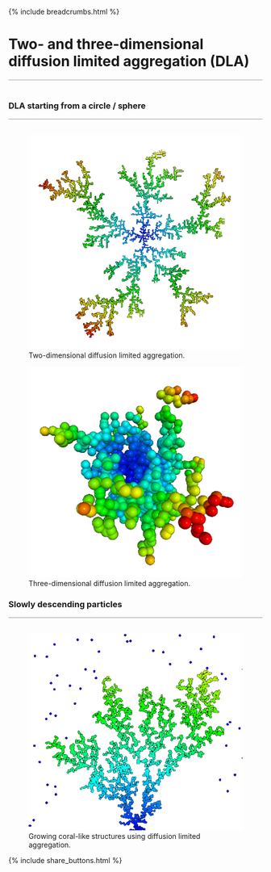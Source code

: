 {% include breadcrumbs.html %}

<a name="dla"></a>
# Two- and three-dimensional diffusion limited aggregation (DLA)
<div style="border-top: 2px solid #cccccc"><br/></div>


### DLA starting from a circle / sphere
<div style="border-top: 1px solid #999999"><br/></div>

<div class="double_image">
<figure class="left_image">
  <a href="2d_diffusion_limited_aggregation.html">
    <img alt="Two-dimensional diffusion limited aggregation" src="images/dla_2d.png" title="Click to animate"/>
  </a>
  <figcaption>Two-dimensional diffusion limited aggregation.</figcaption>
</figure>
<figure class="right_image">
  <a href="3d_diffusion_limited_aggregation.html">
    <img alt="Three-dimensional diffusion limited aggregation" src="images/dla_3d.png" title="Click to animate"/>
  </a>
  <figcaption>Three-dimensional diffusion limited aggregation.</figcaption>
</figure>
</div>
<p style="clear: both;"></p>

### Slowly descending particles
<div style="border-top: 1px solid #999999"><br/></div>

<div class="double_image">
<figure class="left_image">
  <a href="coral_2d.html">
    <img alt="Growing coral-like structures using diffusion limited aggregation" src="images/coral_2d.png" title="Click to animate"/>
  </a>
  <figcaption>Growing coral-like structures using diffusion limited aggregation.</figcaption>
</figure>
<figure class="right_image">
  <!-- SPACE RESERVED FOR FUTURE APPLICATION
    -->
</figure>
</div>
<p style="clear: both;"></p>


{% include share_buttons.html %}
